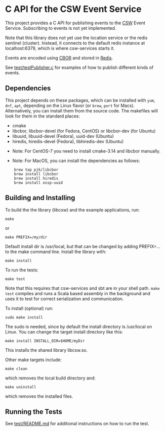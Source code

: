 # C API for the CSW Event Service

This project provides a C API for publishing events to the [CSW](https://github.com/tmtsoftware/csw) Event Service.
Subscribing to events is not yet implemented.

Note that this library does not yet use the location service or the redis sentinel (cluster).
Instead, it connects to the default redis instance at localhost:6379, which is where csw-services starts it.

Events are encoded using [CBOR](https://cbor.io/) and stored in [Redis](https://redis.io/).

See [test/testPublisher.c](./test/testPublisher.c) for examples of how to publish different kinds of events.


## Dependencies
This project depends on these packages, which can be installed with `yum`, `dnf`, `apt`, 
depending on the Linux flavor (or `brew`, `port` for Macs). Alternatively, you can
install them from the source code. The makefiles will look for them in the standard places:

* cmake
* libcbor, libcbor-devel (for Fedora, CentOS) or libcbor-dev (for Ubuntu)
* libuuid, libuuid-devel (Fedora), uuid-dev (Ubuntu)
* hiredis, hiredis-devel (Fedora), libhiredis-dev (Ubuntu)

<!--* libev, libev-devel  (Not currently needed: Will be needed if event subscription is implemented)-->

* Note: For CentOS-7 you need to install cmake-3.14 and libcbor manually.

* Note: For MacOS, you can install the dependencies as follows:
```
    brew tap pjk/libcbor
    brew install libcbor
    brew install hiredis
    brew install ossp-uuid
```
<!--    brew install libev   (Not currently needed: Will be needed if event subscription is implemented)-->


## Building and Installing


To build the the library (libcsw) and the example applications, run:

    make

or 

    make PREFIX=/my/dir

Default install dir is /usr/local, but that can be changed by adding PREFIX=... to the make command line.
Install the library with:

    make install

To run the tests:

    make test

Note that this requires that csw-services and sbt are in your shell path. 
`make test` compiles and runs a Scala based assembly in the background and uses it
to test for correct serialization and communication.

To install (optional) run:

    sudo make install

The sudo is needed, since by default the install directory is /usr/local on Linux.
You can change the target install directory like this:

    make install INSTALL_DIR=$HOME/myDir

This installs the shared library libcsw.so.

Other make targets include:

    make clean

which removes the local build directory and:

    make uninstall

which removes the installed files.


## Running the Tests

See [test/README.md](test/README.md) for additional instructions on how to run the test.

